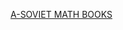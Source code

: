 
[A-SOVIET MATH BOOKS](file:///C:%5CCloud%20Drives%5CiCloudDrive%5CiCloud~md~obsidian%5CObsidian_%5CA-SOVIET%20MATH%20BOOKS)